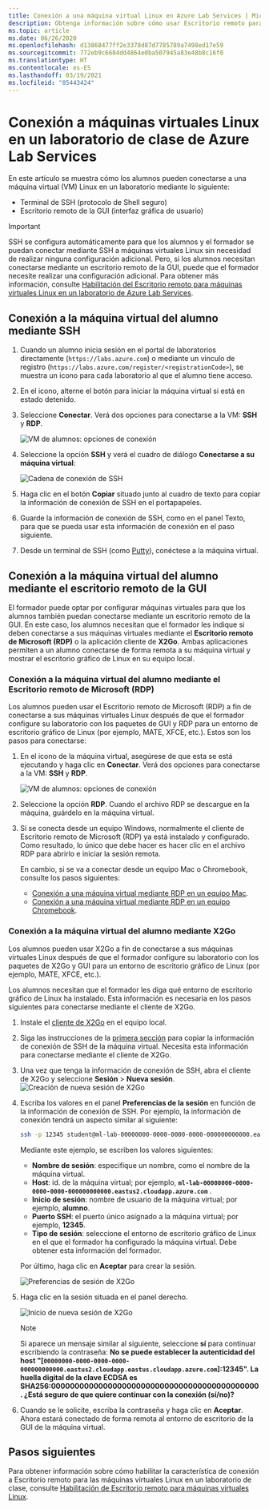 ```yaml
---
title: Conexión a una máquina virtual Linux en Azure Lab Services | Microsoft Docs
description: Obtenga información sobre cómo usar Escritorio remoto para máquinas virtuales Linux en un laboratorio en Azure Lab Services.
ms.topic: article
ms.date: 06/26/2020
ms.openlocfilehash: d13868477ff2e3378d87d7785789a7498ed17e59
ms.sourcegitcommit: 772eb9c6684dd4864e0ba507945a83e48b8c16f0
ms.translationtype: HT
ms.contentlocale: es-ES
ms.lasthandoff: 03/19/2021
ms.locfileid: "85443424"
---
```

# <a name="connect-to-linux-virtual-machines-in-a-classroom-lab-of-azure-lab-services"></a>Conexión a máquinas virtuales Linux en un laboratorio de clase de Azure Lab Services
En este artículo se muestra cómo los alumnos pueden conectarse a una máquina virtual (VM) Linux en un laboratorio mediante lo siguiente:
- Terminal de SSH (protocolo de Shell seguro)
- Escritorio remoto de la GUI (interfaz gráfica de usuario)

> [!IMPORTANT] 
> SSH se configura automáticamente para que los alumnos y el formador se puedan conectar mediante SSH a máquinas virtuales Linux sin necesidad de realizar ninguna configuración adicional. Pero, si los alumnos necesitan conectarse mediante un escritorio remoto de la GUI, puede que el formador necesite realizar una configuración adicional.  Para obtener más información, consulte [Habilitación del Escritorio remoto para máquinas virtuales Linux en un laboratorio de Azure Lab Services](how-to-enable-remote-desktop-linux.md).

## <a name="connect-to-the-student-vm-using-ssh"></a>Conexión a la máquina virtual del alumno mediante SSH

1. Cuando un alumno inicia sesión en el portal de laboratorios directamente (`https://labs.azure.com`) o mediante un vínculo de registro (`https://labs.azure.com/register/<registrationCode>`), se muestra un icono para cada laboratorio al que el alumno tiene acceso. 
   
1. En el icono, alterne el botón para iniciar la máquina virtual si está en estado detenido. 

2. Seleccione **Conectar**. Verá dos opciones para conectarse a la VM: **SSH** y **RDP**.

    ![VM de alumnos: opciones de conexión](./media/how-to-enable-remote-desktop-linux/student-vm-connect-options.png)

3. Seleccione la opción **SSH** y verá el cuadro de diálogo **Conectarse a su máquina virtual**:  

    ![Cadena de conexión de SSH](./media/how-to-enable-remote-desktop-linux/ssh-connection-string.png)

4. Haga clic en el botón **Copiar** situado junto al cuadro de texto para copiar la información de conexión de SSH en el portapapeles. 

5. Guarde la información de conexión de SSH, como en el panel Texto, para que se pueda usar esta información de conexión en el paso siguiente.

6. Desde un terminal de SSH (como [Putty](https://www.putty.org/)), conéctese a la máquina virtual.

## <a name="connect-to-the-student-vm-using-gui-remote-desktop"></a>Conexión a la máquina virtual del alumno mediante el escritorio remoto de la GUI
El formador puede optar por configurar máquinas virtuales para que los alumnos también puedan conectarse mediante un escritorio remoto de la GUI.  En este caso, los alumnos necesitan que el formador les indique si deben conectarse a sus máquinas virtuales mediante el **Escritorio remoto de Microsoft (RDP)** o la aplicación cliente de **X2Go**.  Ambas aplicaciones permiten a un alumno conectarse de forma remota a su máquina virtual y mostrar el escritorio gráfico de Linux en su equipo local.

### <a name="connect-to-the-student-vm-using-microsoft-remote-desktop-rdp"></a>Conexión a la máquina virtual del alumno mediante el Escritorio remoto de Microsoft (RDP)
Los alumnos pueden usar el Escritorio remoto de Microsoft (RDP) a fin de conectarse a sus máquinas virtuales Linux después de que el formador configure su laboratorio con los paquetes de GUI y RDP para un entorno de escritorio gráfico de Linux (por ejemplo, MATE, XFCE, etc.). Estos son los pasos para conectarse: 

1. En el icono de la máquina virtual, asegúrese de que esta se está ejecutando y haga clic en **Conectar**. Verá dos opciones para conectarse a la VM: **SSH** y **RDP**.

    ![VM de alumnos: opciones de conexión](./media/how-to-enable-remote-desktop-linux/student-vm-connect-options.png)
2. Seleccione la opción **RDP**.  Cuando el archivo RDP se descargue en la máquina, guárdelo en la máquina virtual.

3. Si se conecta desde un equipo Windows, normalmente el cliente de Escritorio remoto de Microsoft (RDP) ya está instalado y configurado.  Como resultado, lo único que debe hacer es hacer clic en el archivo RDP para abrirlo e iniciar la sesión remota.

    En cambio, si se va a conectar desde un equipo Mac o Chromebook, consulte los pasos siguientes:
   - [Conexión a una máquina virtual mediante RDP en un equipo Mac](connect-virtual-machine-mac-remote-desktop.md).
   - [Conexión a una máquina virtual mediante RDP en un equipo Chromebook](connect-virtual-machine-chromebook-remote-desktop.md).  

### <a name="connect-to-the-student-vm-using-x2go"></a>Conexión a la máquina virtual del alumno mediante X2Go
Los alumnos pueden usar X2Go a fin de conectarse a sus máquinas virtuales Linux después de que el formador configure su laboratorio con los paquetes de X2Go y GUI para un entorno de escritorio gráfico de Linux (por ejemplo, MATE, XFCE, etc.).

Los alumnos necesitan que el formador les diga qué entorno de escritorio gráfico de Linux ha instalado.  Esta información es necesaria en los pasos siguientes para conectarse mediante el cliente de X2Go.

1. Instale el [cliente de X2Go](https://wiki.x2go.org/doku.php/doc:installation:x2goclient) en el equipo local.

1. Siga las instrucciones de la [primera sección](how-to-use-remote-desktop-linux-student.md#connect-to-the-student-vm-using-ssh) para copiar la información de conexión de SSH de la máquina virtual.  Necesita esta información para conectarse mediante el cliente de X2Go.

1. Una vez que tenga la información de conexión de SSH, abra el cliente de X2Go y seleccione **Sesión** > **Nueva sesión**.
   ![Creación de nueva sesión de X2Go](./media/how-to-use-classroom-lab/x2go-new-session.png)

1. Escriba los valores en el panel **Preferencias de la sesión** en función de la información de conexión de SSH.  Por ejemplo, la información de conexión tendrá un aspecto similar al siguiente:

    ```bash
    ssh -p 12345 student@ml-lab-00000000-0000-0000-0000-000000000000.eastus2.cloudapp.azure.com
    ```

    Mediante este ejemplo, se escriben los valores siguientes:

   - **Nombre de sesión**: especifique un nombre, como el nombre de la máquina virtual.
   - **Host**: id. de la máquina virtual; por ejemplo, **`ml-lab-00000000-0000-0000-0000-000000000000.eastus2.cloudapp.azure.com`** .
   - **Inicio de sesión**: nombre de usuario de la máquina virtual; por ejemplo, **alumno**.
   - **Puerto SSH**: el puerto único asignado a la máquina virtual; por ejemplo, **12345**.
   - **Tipo de sesión**: seleccione el entorno de escritorio gráfico de Linux en el que el formador ha configurado la máquina virtual.  Debe obtener esta información del formador.

    Por último, haga clic en **Aceptar** para crear la sesión.

    ![Preferencias de sesión de X2Go](./media/how-to-use-classroom-lab/x2go-session-preferences.png)

1.  Haga clic en la sesión situada en el panel derecho.

    ![Inicio de nueva sesión de X2Go](./media/how-to-use-classroom-lab/x2go-start-session.png)

    > [!NOTE] 
    > Si aparece un mensaje similar al siguiente, seleccione **sí** para continuar escribiendo la contraseña: **No se puede establecer la autenticidad del host "[`00000000-0000-0000-0000-000000000000.eastus2.cloudapp.eastus.cloudapp.azure.com`]:12345".  La huella digital de la clave ECDSA es SHA256:00000000000000000000000000000000000000000000. ¿Está seguro de que quiere continuar con la conexión (sí/no)?**

2. Cuando se le solicite, escriba la contraseña y haga clic en **Aceptar**.  Ahora estará conectado de forma remota al entorno de escritorio de la GUI de la máquina virtual.

## <a name="next-steps"></a>Pasos siguientes
Para obtener información sobre cómo habilitar la característica de conexión a Escritorio remoto para las máquinas virtuales Linux en un laboratorio de clase, consulte [Habilitación de Escritorio remoto para máquinas virtuales Linux](how-to-enable-remote-desktop-linux.md). 

